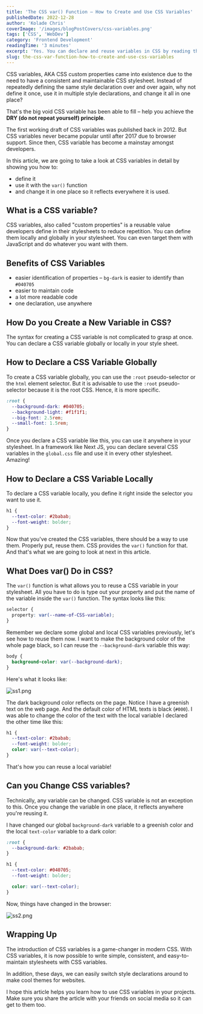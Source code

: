 ```yaml
---
title: 'The CSS var() Function – How to Create and Use CSS Variables'
publishedDate: 2022-12-28
author: 'Kolade Chris'
coverImage: '/images/blogPostCovers/css-variables.png'
tags: ['CSS', 'WebDev']
category: 'Frontend Development'
readingTime: '3 minutes'
excerpt: 'Yes. You can declare and reuse variables in CSS by reading this article.'
slug: the-css-var-function-how-to-create-and-use-css-variables
---
```


CSS variables, AKA CSS custom properties came into existence due to the need to have a consistent and maintainable CSS stylesheet. Instead of repeatedly defining the same style declaration over and over again, why not define it once, use it in multiple style declarations, and change it all in one place?

That's the big void CSS variable has been able to fill – help you achieve the **DRY (do not repeat yourself) principle**.

The first working draft of CSS variables was published back in 2012. But CSS variables never became popular until after 2017 due to browser support. Since then, CSS variable has become a mainstay amongst developers.

In this article, we are going to take a look at CSS variables in detail by showing you how to:

- define it
- use it with the `var()` function
- and change it in one place so it reflects everywhere it is used.

## What is a CSS variable?

CSS variables, also called "custom properties" is a reusable value developers define in their stylesheets to reduce repetition. You can define them locally and globally in your stylesheet. You can even target them with JavaScript and do whatever you want with them.

## Benefits of CSS Variables

- easier identification of properties – `bg-dark` is easier to identify than `#040705`
- easier to maintain code
- a lot more readable code
- one declaration, use anywhere

## How Do you Create a New Variable in CSS?

The syntax for creating a CSS variable is not complicated to grasp at once. You can declare a CSS variable globally or locally in your style sheet.

## How to Declare a CSS Variable Globally

To create a CSS variable globally, you can use the `:root` pseudo-selector or the `html` element selector. But it is advisable to use the `:root` pseudo-selector because it is the root CSS. Hence, it is more specific.

```css
:root {
  --background-dark: #040705;
  --background-light: #f1f1f1;
  --big-font: 2.5rem;
  --small-font: 1.5rem;
}
```

Once you declare a CSS variable like this, you can use it anywhere in your stylesheet. In a framework like Next JS, you can declare several CSS variables in the `global.css` file and use it in every other stylesheet. Amazing!

## How to Declare a CSS Variable Locally

To declare a CSS variable locally, you define it right inside the selector you want to use it.

```css
h1 {
  --text-color: #2babab;
  --font-weight: bolder;
}
```

Now that you've created the CSS variables, there should be a way to use them. Properly put, reuse them. CSS provides the `var()` function for that. And that's what we are going to look at next in this article.

## What Does var() Do in CSS?

The `var()` function is what allows you to reuse a CSS variable in your stylesheet. All you have to do is type out your property and put the name of the variable inside the `var()` function. The syntax looks like this:

```css
selector {
  property: var(--name-of-CSS-variable);
}
```

Remember we declare some global and local CSS variables previously, let's see how to reuse them now. I want to make the background color of the whole page black, so I can reuse the `--background-dark` variable this way:

```css
body {
  background-color: var(--background-dark);
}
```

Here's what it looks like:

![ss1.png](https://media.graphassets.com/wRaiHaSG65YQqKiDs8zg)

The dark background color reflects on the page. Notice I have a greenish text on the web page. And the default color of HTML texts is black (`#000`). I was able to change the color of the text with the local variable I declared the other time like this:

```css
h1 {
  --text-color: #2babab;
  --font-weight: bolder;
  color: var(--text-color);
}
```

That's how you can reuse a local variable!

## Can you Change CSS variables?

Technically, any variable can be changed. CSS variable is not an exception to this. Once you change the variable in one place, it reflects anywhere you're reusing it.

I have changed our global `background-dark` variable to a greenish color and the local `text-color` variable to a dark color:

```css
:root {
  --background-dark: #2babab;
}

h1 {
  --text-color: #040705;
  --font-weight: bolder;

  color: var(--text-color);
}
```

Now, things have changed in the browser:

![ss2.png](https://media.graphassets.com/yVCccp5HSxbapqWWWC5e)

## Wrapping Up

The introduction of CSS variables is a game-changer in modern CSS. With CSS variables, it is now possible to write simple, consistent, and easy-to-maintain stylesheets with CSS variables.

In addition, these days, we can easily switch style declarations around to make cool themes for websites.

I hope this article helps you learn how to use CSS variables in your projects. Make sure you share the article with your friends on social media so it can get to them too.
